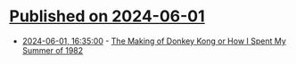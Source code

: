 # [Published on 2024-06-01](index.md)

* [2024-06-01, 16:35:00](https://soylentnews.org/article.pl?sid=24/05/30/1454203&from=rss) - [The Making of Donkey Kong or How I Spent My Summer of 1982](https://soylentnews.org/article.pl?sid=24/05/30/1454203&from=rss)
